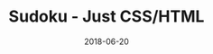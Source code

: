 ---
title: 'Sudoku - Just CSS/HTML'
description: 'Complete a sudoku puzzle without Javascript or server-side interaction.'
gametype: 'easy'
gameid: 65
date: 2018-06-20
tags: []
draft: false
type: 'games'
num19: [{'idx':1,'arr1':[1,2,3,4,5,6,7,8,9],'arr2':[1,2,3,4,5,6,7,8,9]},{'idx':2,'arr1':[1,2,3,4,5,6,7,8,9],'arr2':[1,2,3,4,5,6,7,8,9]},{'idx':3,'arr1':[1,2,3,4,5,6,7,8,9],'arr2':[1,2,3,4,5,6,7,8,9]},{'idx':4,'arr1':[1,2,3,4,5,6,7,8,9],'arr2':[1,2,3,4,5,6,7,8,9]},{'idx':5,'arr1':[1,2,3,4,5,6,7,8,9],'arr2':[1,2,3,4,5,6,7,8,9]},{'idx':6,'arr1':[1,2,3,4,5,6,7,8,9],'arr2':[1,2,3,4,5,6,7,8,9]},{'idx':7,'arr1':[1,2,3,4,5,6,7,8,9],'arr2':[1,2,3,4,5,6,7,8,9]},{'idx':8,'arr1':[1,2,3,4,5,6,7,8,9],'arr2':[1,2,3,4,5,6,7,8,9]},{'idx':9,'arr1':[1,2,3,4,5,6,7,8,9],'arr2':[1,2,3,4,5,6,7,8,9]}]
puzzle: [[1, 0, 0, 0, 0, 0, 6, 0, 3], [0, 0, 6, 2, 1, 0, 0, 0, 0], [7, 0, 0, 5, 4, 0, 0, 1, 0], [0, 0, 0, 0, 3, 0, 8, 4, 0], [0, 3, 7, 1, 0, 4, 2, 9, 0], [0, 9, 8, 0, 2, 0, 0, 0, 0], [0, 7, 0, 0, 5, 1, 0, 0, 9], [0, 0, 0, 0, 9, 2, 7, 0, 0], [8, 0, 9, 0, 0, 0, 0, 0, 1]]
layout: 'sudokucssstatic'
---
